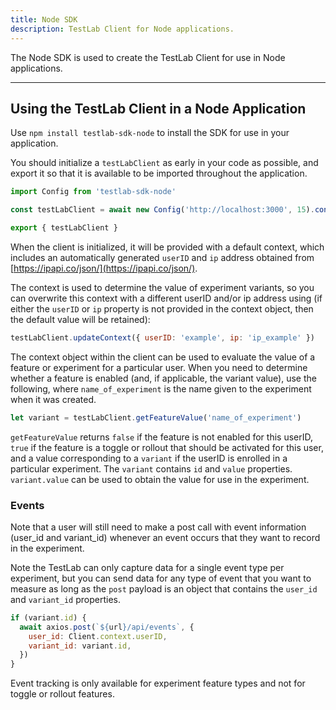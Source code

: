 ```yaml
---
title: Node SDK
description: TestLab Client for Node applications.
---
```


The Node SDK is used to create the TestLab Client for use in Node applications.

---

## Using the TestLab Client in a Node Application

Use `npm install testlab-sdk-node` to install the SDK for use in your application.

You should initialize a `testLabClient` as early in your code as possible, and export it so that it is available to be imported throughout the application.

```jsx
import Config from 'testlab-sdk-node'

const testLabClient = await new Config('http://localhost:3000', 15).connect()

export { testLabClient }
```

When the client is initialized, it will be provided with a default context, which includes an automatically generated `userID` and `ip` address obtained from [https://ipapi.co/json/](https://ipapi.co/json/).

The context is used to determine the value of experiment variants, so you can overwrite this context with a different userID and/or ip address using (if either the `userID` or `ip` property is not provided in the context object, then the default value will be retained):

```jsx
testLabClient.updateContext({ userID: 'example', ip: 'ip_example' })
```

The context object within the client can be used to evaluate the value of a feature or experiment for a particular user. When you need to determine whether a feature is enabled (and, if applicable, the variant value), use the following, where `name_of_experiment` is the name given to the experiment when it was created.

```jsx
let variant = testLabClient.getFeatureValue('name_of_experiment')
```

`getFeatureValue` returns `false` if the feature is not enabled for this userID, `true` if the feature is a toggle or rollout that should be activated for this user, and a value corresponding to a `variant` if the userID is enrolled in a particular experiment. The `variant` contains `id` and `value` properties. `variant.value` can be used to obtain the value for use in the experiment.

### Events

Note that a user will still need to make a post call with event information (user_id and variant_id) whenever an event occurs that they want to record in the experiment.

Note the TestLab can only capture data for a single event type per experiment, but you can send data for any type of event that you want to measure as long as the `post` payload is an object that contains the `user_id` and `variant_id` properties.

```jsx
if (variant.id) {
  await axios.post(`${url}/api/events`, {
    user_id: Client.context.userID,
    variant_id: variant.id,
  })
}
```

Event tracking is only available for experiment feature types and not for toggle or rollout features.
